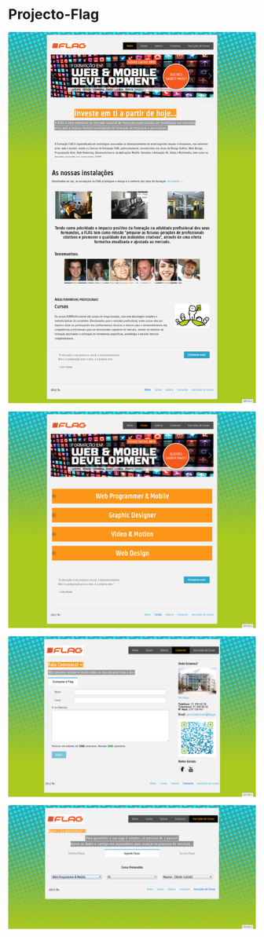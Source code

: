 Projecto-Flag
=============

![image1](https://raw.githubusercontent.com/RicardoValerio/Projecto-Flag/master/P/images/p1.png)

![image2](https://raw.githubusercontent.com/RicardoValerio/Projecto-Flag/master/P/images/p2.png)

![image3](https://raw.githubusercontent.com/RicardoValerio/Projecto-Flag/master/P/images/p3.png)

![image4](https://raw.githubusercontent.com/RicardoValerio/Projecto-Flag/master/P/images/p4.png)


